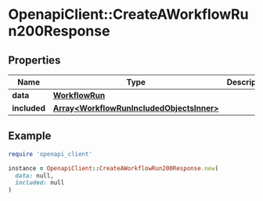 # OpenapiClient::CreateAWorkflowRun200Response

## Properties

| Name | Type | Description | Notes |
| ---- | ---- | ----------- | ----- |
| **data** | [**WorkflowRun**](WorkflowRun.md) |  | [optional] |
| **included** | [**Array&lt;WorkflowRunIncludedObjectsInner&gt;**](WorkflowRunIncludedObjectsInner.md) |  | [optional] |

## Example

```ruby
require 'openapi_client'

instance = OpenapiClient::CreateAWorkflowRun200Response.new(
  data: null,
  included: null
)
```

